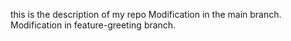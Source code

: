 this is the description of my repo
Modification in the main branch.
Modification in feature-greeting branch.


